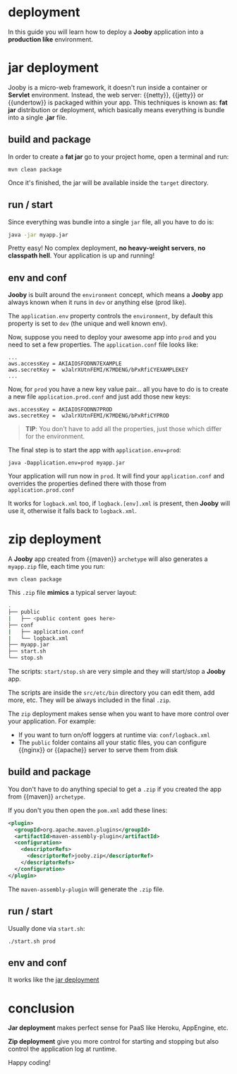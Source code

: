 # deployment

In this guide you will learn how to deploy a **Jooby** application into a **production like** environment.

# jar deployment

Jooby is a micro-web framework, it doesn't run inside a container or **Servlet** environment. Instead, the web server: {{netty}}, {{jetty}} or {{undertow}} is packaged within your app.
This techniques is known as: **fat jar** distribution or deployment, which basically means everything is bundle into a single **.jar** file.

## build and package

In order to create a **fat jar** go to your project home, open a terminal and run:

```
mvn clean package
```

Once it's finished, the jar will be available inside the ```target``` directory.

## run / start

Since everything was bundle into a single ```jar``` file, all you have to do is:

```bash
java -jar myapp.jar
```

Pretty easy! No complex deployment, **no heavy-weight servers**, **no classpath hell**. Your application is up and running!

## env and conf

**Jooby** is built around the ```environment``` concept, which means a **Jooby** app always known when it runs in ```dev``` or anything else (prod like).

The ```application.env``` property controls the ```environment```, by default this property is set to ```dev``` (the unique and well known env).

Now, suppose you need to deploy your awesome app into ```prod``` and you need to set a few properties. The ```application.conf``` file looks like:

```
...
aws.accessKey = AKIAIOSFODNN7EXAMPLE
aws.secretKey =  wJalrXUtnFEMI/K7MDENG/bPxRfiCYEXAMPLEKEY
...
```

Now, for ```prod``` you have a new key value pair... all you have to do is to create a new file ```application.prod.conf``` and just add those new keys:

```
aws.accessKey = AKIAIOSFODNN7PROD
aws.secretKey =  wJalrXUtnFEMI/K7MDENG/bPxRfiCYPROD
```

> **TIP**: You don't have to add all the properties, just those which differ for the environment.

The final step is to start the app with ```application.env=prod```:

```
java -Dapplication.env=prod myapp.jar
```

Your application will run now in ```prod```. It will find your ```application.conf``` and overrides the properties defined there with those from ```application.prod.conf```

It works for ```logback.xml``` too, if ```logback.[env].xml``` is present, then **Jooby** will use it, otherwise it falls back to ```logback.xml```.

# zip deployment

A **Jooby** app created from {{maven}} ```archetype``` will also generates a ```myapp.zip``` file, each time you run:

```
mvn clean package
```

This ```.zip``` file **mimics** a typical server layout:

```bash
.
├── public
|   ├── <public content goes here>
├── conf
|   ├── application.conf
|   └── logback.xml
├── myapp.jar
├── start.sh
└── stop.sh
```

The scripts: ```start/stop.sh``` are very simple and they will start/stop a **Jooby** app.

The scripts are inside the ```src/etc/bin``` directory you can edit them, add more, etc. They will be always included in the final ```.zip```.

The ```zip``` deployment makes sense when you want to have more control over your application. For example:

* If you want to turn on/off loggers at runtime via: ```conf/logback.xml```
* The ```public``` folder contains all your static files, you can configure {{nginx}} or {{apache}} server to serve them from disk

## build and package

You don't have to do anything special to get a ```.zip``` if you created the app from {{maven}} ```archetype```.

If you don't you then open the ```pom.xml``` add these lines:

```xml
<plugin>
  <groupId>org.apache.maven.plugins</groupId>
  <artifactId>maven-assembly-plugin</artifactId>
  <configuration>
    <descriptorRefs>
      <descriptorRef>jooby.zip</descriptorRef>
    </descriptorRefs>
  </configuration>
</plugin>
```

The ```maven-assembly-plugin``` will generate the ```.zip``` file.

## run / start

Usually done via ```start.sh```:

```
./start.sh prod
```

## env and conf

It works like the [jar deployment](#jar-deployment-env-and-conf)

# conclusion

**Jar deployment** makes perfect sense for PaaS like Heroku, AppEngine, etc.

**Zip deployment** give you more control for starting and stopping but also control the application log at runtime.

Happy coding!
